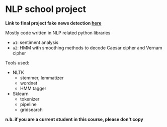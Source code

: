 # NLP school project
**Link to final project fake news detection [here](https://github.com/mattesko/COMP550-Project)**


Mostly code written in NLP related python libraries

* `a1`: sentiment analysis 
* `a2`: HMM with smoothing methods to decode Caesar cipher and Vernam cipher

Tools used:
* NLTK
  * stemmer, lemmatizer
  * wordnet
  * HMM tagger
* Sklearn
  * tokenizer
  * pipeline
  * gridsearch

**n.b.  if you are a current student in this course, please don't copy**
